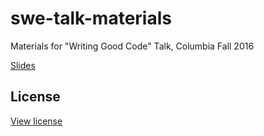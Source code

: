 # swe-talk-materials
Materials for "Writing Good Code" Talk, Columbia Fall 2016

[Slides](https://lvs.io/assets/writing-good-code-slides.pdf)

## License
[View license](https://lucasschuermann.com/license.txt)
